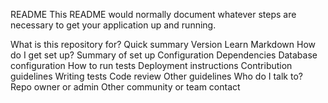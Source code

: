 README
This README would normally document whatever steps are necessary to get your application up and running.

What is this repository for?
Quick summary
Version
Learn Markdown
How do I get set up?
Summary of set up
Configuration
Dependencies
Database configuration
How to run tests
Deployment instructions
Contribution guidelines
Writing tests
Code review
Other guidelines
Who do I talk to?
Repo owner or admin
Other community or team contact